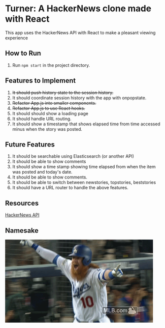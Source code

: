 # Turner: A HackerNews clone made with React
This app uses the HackerNews API with React to make a pleasant viewing experience

## How to Run
1. Run `npm start` in the project directory.

## Features to Implement
1. ~~It should push history state to the session history.~~
2. It should coordinate session history with the app with onpopstate.
3. ~~Refactor App.js into smaller components.~~
4. ~~Refactor App.js to use React hooks.~~
5. It should should show a loading page
6. It should handle URL routing.
7. It should show a timestamp that shows elapsed time from time accessed minus when the story was posted.

## Future Features
1. It should be searchable using Elasticsearch (or another API)
2. It should be able to show comments
3. It should show a time stamp showing time elapsed from when the item was posted and today's date.
4. It should be able to show comments.
5. It should be able to switch between newstories, topstories, beststories
6. It should have a URL router to handle the above features.
## Resources
[HackerNews API](https://github.com/HackerNews/API)
## Namesake
![](turner.gif)
